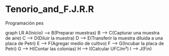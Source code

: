 # Tenorio_and_F.J.R.R
Programación pes


graph LR
A(Inicio) --> B(Preparar muestras)
B --> C(Capturar una muestra de aire)
C --> D(Diluir la muestra)
D --> E(Transferir la muestra diluida a una placa de Petri)
E --> F(Agregar medio de cultivo)
F --> G(Incubar la placa de Petri)
G --> H(Contar las colonias)
H --> I(Calcular UFC/m³)
I --> J(Fin)


